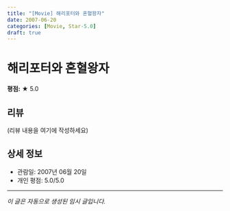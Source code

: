 ```yaml
---
title: "[Movie] 해리포터와 혼혈왕자"
date: 2007-06-20
categories: [Movie, Star-5.0]
draft: true
---
```


# 해리포터와 혼혈왕자

**평점:** ★ 5.0

## 리뷰

(리뷰 내용을 여기에 작성하세요)

## 상세 정보

- 관람일: 2007년 06월 20일
- 개인 평점: 5.0/5.0

---

*이 글은 자동으로 생성된 임시 글입니다.*
